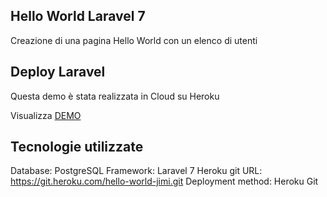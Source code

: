 ## Hello World Laravel 7

Creazione di una pagina Hello World con un elenco di utenti

## Deploy Laravel

Questa demo è stata realizzata in Cloud su Heroku

Visualizza <a href="http://hello-world-jimi.herokuapp.com/" class="btn btn-info" role="button" target="_blank">DEMO</a>

## Tecnologie utilizzate

Database: PostgreSQL
Framework: Laravel 7
Heroku git URL: https://git.heroku.com/hello-world-jimi.git
Deployment method: Heroku Git
